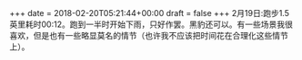 +++
date = 2018-02-20T05:21:44+00:00
draft = false
+++
2月19日:跑步1.5英里耗时00:12。跑到一半时开始下雨，只好作罢。黑豹还可以。有一些场景我很喜欢，但是也有一些略显莫名的情节（也许我不应该把时间花在合理化这些情节上）。